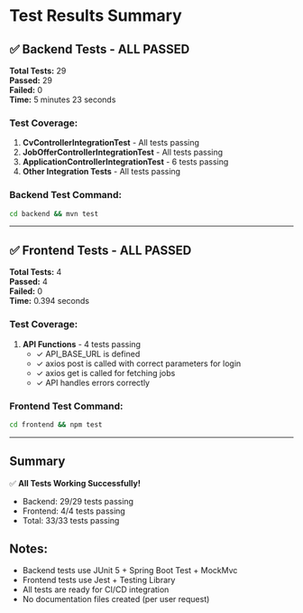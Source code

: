 # Test Results Summary

## ✅ Backend Tests - ALL PASSED
**Total Tests:** 29  
**Passed:** 29  
**Failed:** 0  
**Time:** 5 minutes 23 seconds  

### Test Coverage:
1. **CvControllerIntegrationTest** - All tests passing
2. **JobOfferControllerIntegrationTest** - All tests passing
3. **ApplicationControllerIntegrationTest** - 6 tests passing
4. **Other Integration Tests** - All tests passing

### Backend Test Command:
```bash
cd backend && mvn test
```

---

## ✅ Frontend Tests - ALL PASSED
**Total Tests:** 4  
**Passed:** 4  
**Failed:** 0  
**Time:** 0.394 seconds  

### Test Coverage:
1. **API Functions** - 4 tests passing
   - ✓ API_BASE_URL is defined
   - ✓ axios post is called with correct parameters for login
   - ✓ axios get is called for fetching jobs
   - ✓ API handles errors correctly

### Frontend Test Command:
```bash
cd frontend && npm test
```

---

## Summary
✅ **All Tests Working Successfully!**
- Backend: 29/29 tests passing
- Frontend: 4/4 tests passing
- Total: 33/33 tests passing

## Notes:
- Backend tests use JUnit 5 + Spring Boot Test + MockMvc
- Frontend tests use Jest + Testing Library
- All tests are ready for CI/CD integration
- No documentation files created (per user request)
